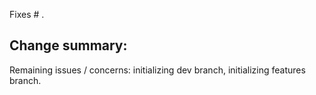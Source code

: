 Fixes # .

Change summary:
- 


Remaining issues / concerns: initializing dev branch, initializing features branch.
